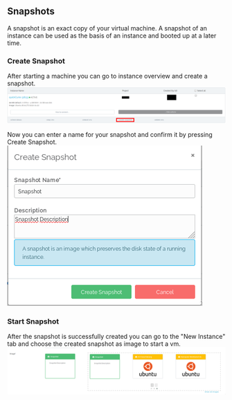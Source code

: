 ## Snapshots

A snapshot is an exact copy of your virtual machine. A snapshot of an instance can be used as the basis of an instance and booted up at a later time. 

### Create Snapshot

After starting a machine you can go to instance overview and create a snapshot. ![create snapshot](../portal/img/createsnap.png)

Now you can enter a name for your snapshot and confirm it by pressing Create Snapshot. ![create snapshot](../portal/img/createsnap2.png)

### Start Snapshot

After the snapshot is successfully created you can go to the "New Instance" tab and choose the created snapshot as image to start a vm. ![startvm](../portal/img/startsnap.png)
